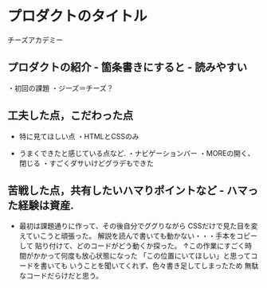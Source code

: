  # プロダクトのタイトル
 チーズアカデミー

## プロダクトの紹介 - 箇条書きにすると - 読みやすい
・初回の課題
・ジーズ＝チーズ？

## 工夫した点，こだわった点
- 特に見てほしい点
・HTMLとCSSのみ

- うまくできたと感じている点など.
・ナビゲーションバー
・MOREの開く、閉じる
・すごくダサいけどグラデもできた

## 苦戦した点，共有したいハマりポイントなど - ハマった経験は資産.
- 最初は課題通りに作って、その後自分でググりながら
CSSだけで見た目を変えていこうと頑張った。
解説を読んで書いても動かない・・・手本をコピーして
貼り付けて、どのコードがどう動くか探った。
↑この作業にすごく時間がかかって何度も放心状態になった
「この位置にいてほしい」と思ってコードを書いても
いうことを聞いてくれず、色々書き足してしまったため
無駄なコードだらけだと思う。